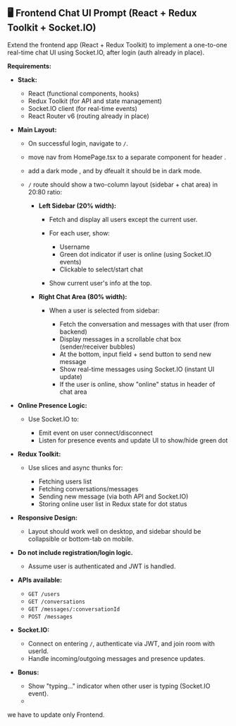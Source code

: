 ## 🖥️ **Frontend Chat UI Prompt (React + Redux Toolkit + Socket.IO)**

Extend the frontend app (React + Redux Toolkit) to implement a one-to-one real-time chat UI using Socket.IO, after login (auth already in place).

**Requirements:**

- **Stack:**

  - React (functional components, hooks)
  - Redux Toolkit (for API and state management)
  - Socket.IO client (for real-time events)
  - React Router v6 (routing already in place)

- **Main Layout:**

  - On successful login, navigate to `/`.
  - move nav from HomePage.tsx to a separate component for header .
  - add a dark mode , and by dfeualt it should be in dark mode.
  - `/` route should show a two-column layout (sidebar + chat area) in 20:80 ratio:

    - **Left Sidebar (20% width):**

      - Fetch and display all users except the current user.
      - For each user, show:

        - Username
        - Green dot indicator if user is online (using Socket.IO events)
        - Clickable to select/start chat

      - Show current user's info at the top.

    - **Right Chat Area (80% width):**

      - When a user is selected from sidebar:

        - Fetch the conversation and messages with that user (from backend)
        - Display messages in a scrollable chat box (sender/receiver bubbles)
        - At the bottom, input field + send button to send new message
        - Show real-time messages using Socket.IO (instant UI update)
        - If the user is online, show "online" status in header of chat area

- **Online Presence Logic:**

  - Use Socket.IO to:

    - Emit event on user connect/disconnect
    - Listen for presence events and update UI to show/hide green dot

- **Redux Toolkit:**

  - Use slices and async thunks for:

    - Fetching users list
    - Fetching conversations/messages
    - Sending new message (via both API and Socket.IO)
    - Storing online user list in Redux state for dot status

- **Responsive Design:**

  - Layout should work well on desktop, and sidebar should be collapsible or bottom-tab on mobile.

- **Do not include registration/login logic.**

  - Assume user is authenticated and JWT is handled.

- **APIs available:**

  - `GET /users`
  - `GET /conversations`
  - `GET /messages/:conversationId`
  - `POST /messages`

- **Socket.IO:**

  - Connect on entering `/`, authenticate via JWT, and join room with userId.
  - Handle incoming/outgoing messages and presence updates.

- **Bonus:**

  - Show "typing..." indicator when other user is typing (Socket.IO event).
  -

we have to update only Frontend.

